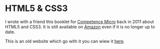 # HTML5 & CSS3

I wrote with a friend this booklet for [Competence Micro](http://competencemicro.com/booklet.php?id=232) back in 2011 about HTML5 and CSS3. It is still available on [Amazon](http://www.amazon.fr/HTML5-CSS3-Collectif/dp/235564067) even if it is no longer up to date.

This is an old website which go with it you can wiew it [here](http://antoinebrisseau.com/html5-css3/).